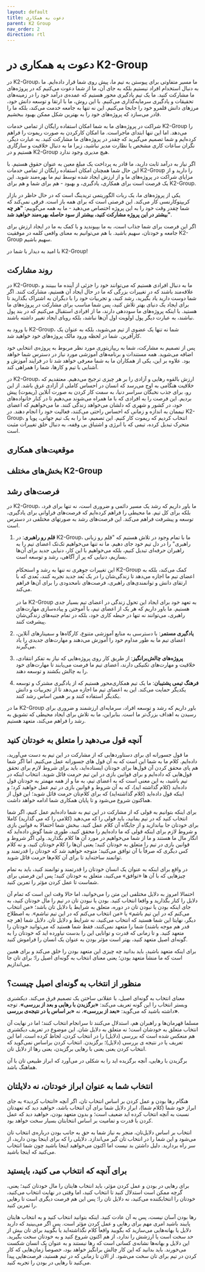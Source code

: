 ```yaml
---
layout: default
title: دعوت به همکاری
parent: K2 Group
nav_order: 2
direction: rtl
---
```


# دعوت به همکاری در K2-Group

در K2-Group، ما مسیر متفاوتی برای پیوستن به تیم ما، پیش روی شما قرار داده‌ایم. ما به دنبال استخدام افراد نیستیم بلکه به جای آن، ما از شما دعوت می‌کنیم که در پروژه‌های ما مشارکت کنید. ما یک تیم یادگیری محور هستیم که عمده‌ی درآمد خود را در زمینه‌های تحقیقات و یادگیری سرمایه‌گذاری می‌کنیم. با این روش، ما با ارتقا و توسعه دانش خود، مرزهای دانش قلمرو خود را جابجا می‌کنیم. این نه تنها به جامعه خدمت می‌کند، بلکه ما را قادر می‌سازد که پروژه‌های خود را به بهترین شکل ممکن بهبود ببخشیم.

شراکت در پروژه‌های ما به شما امکان استفاده رایگان از تمامی خدمات K2-Group را می‌دهد. اما این تنها ابتدای ماجراست. ما امکان کارکردن به صورت ریموت را فراهم کرده‌ایم و شما تصمیم می‌گیرید که چقدر در پروژه‌های ما مشارکت کنید. به عبارت دیگر، نگران ساعات کاری مشخص یا نظارت مدیر نباشید، زیرا ما به دنبال خلاقیت و سازگاری هستیم و در K2-Group هیچ مدیری وجود ندارد.

اگر نیاز به درآمد ثابت دارید، ما قادر به پرداخت یک مبلغ معین به عنوان حقوق هستیم. با این حال شما همچنان امکان استفاده رایگان از تمامی خدمات K2-Group را دارید و از مزایای شراکت در پروژه‌های ما و از ارزش ایجاد شده توسط تیم ما بهره‌مند شوید. این یک فرصت است برای همکاری، یادگیری، و بهبود - هم برای شما و هم برای K2-Group.


یکی از پروژه‌های ما، یک ربات الگوریتمی تریدینگ است که در حال حاظر در بازار کریپتوکارنسی کار می‌کند. این فرصتی است که برای همه باز است. فرقی نمی‌کند که شما چقدر وقت خود را به این پروژه اختصاص می‌دهید - ما به همه می‌گوییم: **"هر چه بیشتر در این پروژه مشارکت کنید، بیشتر از سود حاصله بهره‌مند خواهید شد"**.

اگر این فرصت برای شما جذاب است، به ما بپیوندید و با کمک به ما در ایجاد ارزش برای جامعه و خودتان، سهیم باشید. با هم می‌توانیم به معنای واقعی کلمه در موفقیت K2-Group سهیم باشیم.

با امید به دیدار با شما در K2-Group!

## روند مشارکت
در K2-Group، ما به دنبال افرادی هستیم که می‌توانند خود را جزئی از آینده ما ببینند و علاقه‌مند باشند که در تغییرات بزرگی که ما در حال ایجاد آن هستیم، مشارکت کنند. اگر شما دوست دارید یاد بگیرید، رشد کنید، و تجربیات خود را با دیگران به اشتراک بگذارید تا برای ایجاد یک دنیای بهتر تلاش کنید، پس شما مناسب برای مشارکت در پروژه‌های ما هستید. با اینکه پروژه‌های ما سوددهی دارند، ما از افرادی استقبال می‌کنیم که در بند پول نباشند، به عبارت دیگر پول اولویت اول آن‌ها نباشد، بلکه رویای ایجاد تغییر داشته باشند.

با ورود به K2-Group، شما نه تنها یک عضوی از تیم می‌شوید، بلکه به عنوان یک کارآفرین. شما در لحظه ورود مالک پروژه‌های خود خواهید شد.

پس از تصمیم به مشارکت، شما به ریپازیتوری مورد نظر مربوط به پروژه‌ی انتخابی خود اضافه می‌شوید. همه مستندات و برنامه‌های آموزشی مورد نیاز در دسترس شما خواهد بود. علاوه بر این، یکی از همکاران ما به شما معرفی خواهد شد تا در فرایند آموزش و آشنایی با تیم و کارها، شما را همراهی کند.

در K2-Group، ارزش بالقوه رهایی و آزادی را بر هر چیزی ترجیح می‌دهیم. معتقدیم که خلاقیت هنگامی به اوج می‌رسد که انسان در احساس کاملی از آزادی غرق باشد. از این رو، برای جذب نخبگان سراسر دنیا، به سمت کار کردن به صورت آنلاین (ریموت) پیش بردیم. این فرصت را به افرادی که با ما همراه می‌شوند می‌دهیم تا در کنار خانواده‌های خود، در کشور و شهری که دلشان می‌خواهد زندگی کنند. ما می‌خواهیم که اعضای تیممان به اندازه و زمانی که احساس راحتی می‌کنند، فعالیت خود را انجام دهند. در K2-Group، انتخاب کردیم که ریموت کار کنیم. این تصمیم، ما را به یک تیم جهانی، پویا و متحرک تبدیل کرده، تیمی که با انرژی و اشتیاق بی وقفه، به دنبال خلق تغییرات مثبت است.

## موقعیت‌های همکاری

## بخش‌های مختلف K2-Group

## فرصت‌های رشد
در K2-Group، ما باور داریم که رشد یک مسیر دائمی و ضروری است، نه تنها برای فرد، بلکه برای کل تیم. ما محیطی را فراهم کرده‌ایم که فرصت‌های فراوانی برای یادگیری، توسعه و پیشرفت فراهم می‌کند. این فرصت‌های رشد به صورتهای مختلفی در دسترس است.

1. **قلم رو راهبری**: در K2-Group، ما با تمام وجود در تلاش هستیم که "قلم رو زبانی راهبری" را در دل تیم خود جای دهیم. ما نه تنها می‌خواهیم تک‌تک اعضای تیم را به راهبران حرفه‌ای تبدیل کنیم، بلکه می‌خواهیم با این کار، دنیایی جدید برای آن‌ها بسازیم، دنیایی که پر از آگاهی، رشد و توسعه است.\
   \
این تغییرات جوهری نه تنها به رشد و استحکام K2-Group کمک می‌کند، بلکه به اعضای تیم ما اجازه می‌دهد تا زندگی‌شان را در یک بُعد جدید تجربه کنند، بُعدی که با ارتقای دانش و توانمندی‌های راهبری، فرصت‌های نامحدودی را برای آن‌ها فراهم می‌کند.\
\
ما در K2-Group به تعهد خود برای ایجاد این تحول زندگی در اعضای تیم بسیار جدی هستیم. ما باور داریم که هر یک از اعضای تیم، با آموختن و پیاده‌سازی مهارت‌های راهبری، می‌توانند نه تنها در حیطه کاری خود، بلکه در تمام جنبه‌های زندگی‌شان پیشرفت کنند.

2. **یادگیری مستمر**: با دسترسی به منابع آموزشی متنوع، کارگاه‌ها و سمینارهای آنلاین، اعضای تیم ما به طور مداوم خود را آموزش می‌دهند و مهارت‌های جدیدی را یاد می‌گیرند.

3. **پروژه‌های چالش‌برانگیز**: از طریق کار روی پروژه‌هایی که نیاز به تفکر انتقادی، خلاقیت و مهارت‌های تکنیکی دارند، اعضای تیم ما فرصت می‌یابند تا مهارت‌های خود را به چالش بکشند و توسعه دهند.

4. **فرهنگ تیمی پشتیبان**: ما یک تیم همکاری‌محور هستیم که از یادگیری مشترک و توسعه یکدیگر حمایت می‌کند. این به اعضای تیم ما اجازه می‌دهد تا از تجربیات و دانش یکدیگر استفاده کنند و بر همین اساس رشد کنند.

ما در K2-Group باور داریم که رشد و توسعه افراد، سرمایه‌ای ارزشمند و ضروری برای رسیدن به اهداف بزرگ‌تر ما است. بنابراین، ما به تلاش برای ایجاد محیطی که تشویق به رشد را فراهم می‌کند، متعهد هستیم.

## آنچه قول می‌دهید را متعلق به خودتان کنید
ما قول جسورانه ای برای دستاوردهایی که از مشارکت در این تیم به دست می‌آورید، داده‌ایم. کلام ما به شما این است که به آن قول های جسورانه عمل می‌کنیم. اما اگر شما هم پای محقق کردن آن قول‌ها برای خودتان ایستاده‌اید، باید برای شروط لازم برای تحقق قول‌هایی که داده‌ایم و برای قوانین بازی در این تیم حرمت قائل شوید. انتخاب اینکه در تیم باشید، به این معنی است که به اعضای تیم، به ما و از همه مهمتر به خودتان قول داده‌اید (کلام گذاشته اید)، که به آن شروط و قوانین بازی در تیم عمل خواهید کرد؛ و اینکه قول داده‌اید (کلام گذاشته‌اید) که برای کلام‌تان حرمت قائل شوید؛ این قول از هماکنون شروع می‌شود و تا پایان همکاری شما ادامه خواهد داشت.

برای اینکه بتوانیم به قولی که از مشارکت در این تیم به شما داده‌ایم عمل کنیم، اگر شما انتخاب کنید که در تیم بمانید، باید قولی را که می‌دهید (کلامی را که می گذارید) کاملا برای خودتان جا بیاندازید و از جایگاه آن کلام عمل کنید.
ببخش
شما احتمالا به قوانین بازی و شروط لازم برای اینکه قولی که ما داده‌ایم را محقق کنید، طوری شما گوش داده‌اید که انگار مال ما هستند و ما از شما می‌خواهیم در مورد آن ها کلام بگذارید. ولی اگر شروط و قوانین بازی در تیم را متعلق به خودتان کنید؛ یعنی آن‌ها را کلام خودتان کنید، و نه کلام کس دیگری که صرفاً با آن توافق می‌کنید؛ متوجه خواهید شد که خودتان را قدرتمند و توانمند ساخته‌اید تا برای آن کلام‌ها حرمت قائل شوید.

 در واقع برای اینکه به عنوان یک انسان خودتان را قدرتمند و توانمند کنید، باید به تمام چیزهایی که با آن ها «توافق» می‌کنید، متعلق به خودتان کنید؛ پس این فرصتی برای شماست تا عمل کردن مؤثر را تمرین کنید.

 احتمالا امروز به دلایل مختلفی این متن را می‌خوانید، اما حالا وقت این است که تمام آن دلایل را کنار بگذارید و واقعا انتخاب کنید. بودن یا نبودن تان در تیم را مال خودتان کنید، به جای اینکه بودن یا نبودن تان در دوره، متعلق به شرایط یا دلایل تان باشد؛ «من انتخاب می‌کنم که در این تیم باشم» یا «من انتخاب می‌کنم که در این تیم نباشم». به اصطلاح دیگر، نهایتا این شما هستید که انتخاب می‌کنید، نه شرایط و دلایل تان. دلایل شما (هر چه قدر هم موجه باشند) شما را متعهد نمی‌کنند، فقط شما هستید که می‌توانید خودتان را متعهد کنید. و تا زمانی که قدرت و توانایی این را بدست نیاورده اید که خودتان را به گونه‌ای اصیل متعهد کنید، بهتر است مؤثر بودن به عنوان یک انسان را فراموش کنید.
 
 برای اینکه متعهد باشید، باید بدانید چه چیزی این متعهد بودن را خلق می‌کند و برای همین است که ما منشأ متعهد بودن؛ یعنی معنای انتخاب به گونه‌ای اصیل را؛ برای تان جا می‌اندازیم.

## منظور از انتخاب به گونه‌ای اصیل چیست؟
 معنای انتخاب به گونه‌ای اصیل، با عقلانی ساختن یک تصمیم فرق می‌کند. دیکشنری وبستر انتخاب را این گونه تعریف می‌کند: **«برگزیدن با رهایی و بعد از بررسی»**. توجه داشته باشید که
می‌گوید: **«بعد از بررسی»**، نه **«بر اساس یا در نتیجه‌ی بررسی»**. 

مسلما قهرمان‌ها و راهبران هم، استدلال می‌کنند تا سرانجام انتخاب کنند؛ اما در نهایت آن انتخاب متعلق به خودشان است؛ نه متعلق به دلایل شان. این موضوع در تعریف دیکشنری هم منعکس شده است که بررسی (دلایل) را در انتخاب کردن، لحاظ کرده است. اما این تعریف یا در نتیجه ی بررسی (دلایل)؛ برگزیدن. انتخاب کردن براساس نمی‌گوید که انتخاب کردن یعنی یعنی با رهایی برگزیدن، یعنی رها از دلایل تان. 

برگزیدن با رهایی، آنچه برگزیده اید را به شکلی در می‌آورد که ابراز طبیعی تان با آن هماهنگ باشد.

## انتخاب شما به عنوان ابراز خودتان، نه دلایلتان
هنگام رها بودن و عمل کردن بر اساس انتخاب تان، اگر آنچه «انتخاب کردید» به جای ابراز خود شما (کلام شما)، ابراز دلایل شما برای آن انتخاب باشد، خواهید دید که تعهدتان  نسبت به آنچه انتخاب کرده اید ضعیف است؛ و بدون متعهد بودن، خواهید دید که عمل کردن با قدرت و تمامیت بر اساس انتخابتان بسیار سخت خواهد بود.

انتخاب بر اساس دلایل‌تان، منجر به نیاز شما به حق به جانب بودن درباره‌ی انتخاب تان می‌شود و این شما را در انتخاب تان گیر می‌اندازد. دلایلی را که برای اینجا بودن دارید، از سر راه بردارید. دلیل داشتن بد نیست اما اکنون می‌خواهید اینجا باشید چون شما انتخاب می‌کنید که اینجا باشید.

## برای آنچه که انتخاب می کنید، بایستید
برای رهایی در بودن و عمل کردن مؤثر، باید انتخاب هایتان را مال خودتان کنید؛ یعنی، گرچه ممکن است استدلال کنید تا انتخاب کنید، اما وقتی در نهایت انتخاب می‌کنید، خودتان را انتخابکننده می‌کنید، نه دلایل تان را؛ پس این هم فرصت دیگری است تا رهایی را تمرین کنید.

رها بودن آسان نیست، پس به آن عادت کنید. اینکه بتوانید انتخاب کنید و به انتخاب هایتان پایبند باشید امری مهم برای رهایی و عمل کردن مؤثر است. پس اگر می‌بینید که دارید دلایل یا بهانه‌هایی می‌سازید که بگویید واقعاً کلام نگذاشته‌اید یا بگویید برای تان بیش از حد سخت است یا ارزشش را ندارد، از هم اکنون شروع کنید و به خودتان سخت بگیرید. این دلایل و بهانه‌ها نشانه‌ی کسانی است که رها نیستند و به عنوان یک انسان شکست می‌خورند. باید بدانید که این کار چالش برانگیز خواهد بود، خصوصاً زمان‌هایی که کار کردن در تیم برای تان سخت می‌شود. از الان تا زمانی که در تیم هستید، فرصت‌هایی پیدا می‌کنید تا رهایی در بودن را تجربه کنید.
